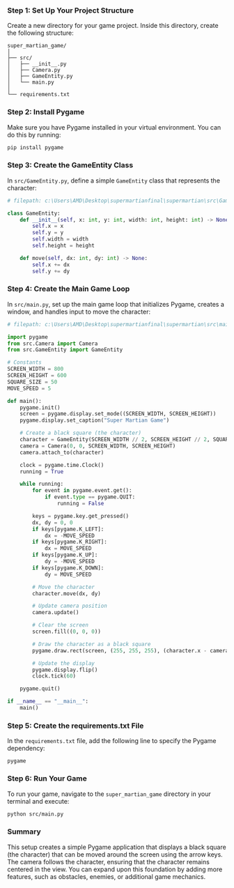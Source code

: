 ### Step 1: Set Up Your Project Structure

Create a new directory for your game project. Inside this directory, create the following structure:

```
super_martian_game/
│
├── src/
│   ├── __init__.py
│   ├── Camera.py
│   ├── GameEntity.py
│   └── main.py
│
└── requirements.txt
```

### Step 2: Install Pygame

Make sure you have Pygame installed in your virtual environment. You can do this by running:

```bash
pip install pygame
```

### Step 3: Create the GameEntity Class

In `src/GameEntity.py`, define a simple `GameEntity` class that represents the character:

```python
# filepath: c:\Users\AMD\Desktop\supermartianfinal\supermartian\src\GameEntity.py

class GameEntity:
    def __init__(self, x: int, y: int, width: int, height: int) -> None:
        self.x = x
        self.y = y
        self.width = width
        self.height = height

    def move(self, dx: int, dy: int) -> None:
        self.x += dx
        self.y += dy
```

### Step 4: Create the Main Game Loop

In `src/main.py`, set up the main game loop that initializes Pygame, creates a window, and handles input to move the character:

```python
# filepath: c:\Users\AMD\Desktop\supermartianfinal\supermartian\src\main.py

import pygame
from src.Camera import Camera
from src.GameEntity import GameEntity

# Constants
SCREEN_WIDTH = 800
SCREEN_HEIGHT = 600
SQUARE_SIZE = 50
MOVE_SPEED = 5

def main():
    pygame.init()
    screen = pygame.display.set_mode((SCREEN_WIDTH, SCREEN_HEIGHT))
    pygame.display.set_caption("Super Martian Game")

    # Create a black square (the character)
    character = GameEntity(SCREEN_WIDTH // 2, SCREEN_HEIGHT // 2, SQUARE_SIZE, SQUARE_SIZE)
    camera = Camera(0, 0, SCREEN_WIDTH, SCREEN_HEIGHT)
    camera.attach_to(character)

    clock = pygame.time.Clock()
    running = True

    while running:
        for event in pygame.event.get():
            if event.type == pygame.QUIT:
                running = False

        keys = pygame.key.get_pressed()
        dx, dy = 0, 0
        if keys[pygame.K_LEFT]:
            dx = -MOVE_SPEED
        if keys[pygame.K_RIGHT]:
            dx = MOVE_SPEED
        if keys[pygame.K_UP]:
            dy = -MOVE_SPEED
        if keys[pygame.K_DOWN]:
            dy = MOVE_SPEED

        # Move the character
        character.move(dx, dy)

        # Update camera position
        camera.update()

        # Clear the screen
        screen.fill((0, 0, 0))

        # Draw the character as a black square
        pygame.draw.rect(screen, (255, 255, 255), (character.x - camera.x, character.y - camera.y, character.width, character.height))

        # Update the display
        pygame.display.flip()
        clock.tick(60)

    pygame.quit()

if __name__ == "__main__":
    main()
```

### Step 5: Create the requirements.txt File

In the `requirements.txt` file, add the following line to specify the Pygame dependency:

```
pygame
```

### Step 6: Run Your Game

To run your game, navigate to the `super_martian_game` directory in your terminal and execute:

```bash
python src/main.py
```

### Summary

This setup creates a simple Pygame application that displays a black square (the character) that can be moved around the screen using the arrow keys. The camera follows the character, ensuring that the character remains centered in the view. You can expand upon this foundation by adding more features, such as obstacles, enemies, or additional game mechanics.